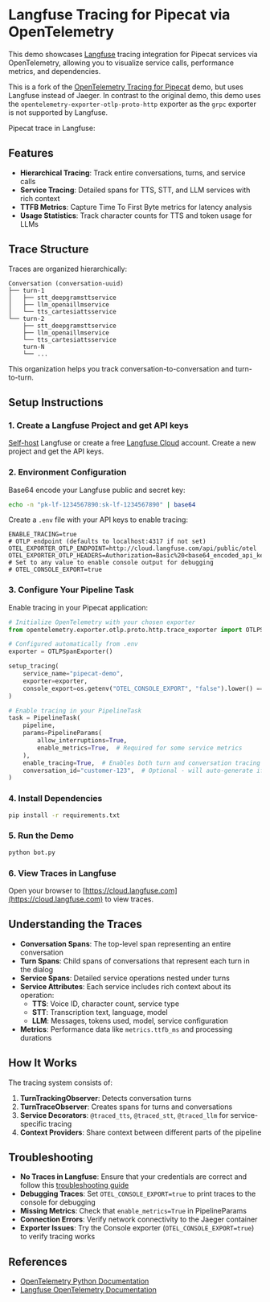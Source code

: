 # Langfuse Tracing for Pipecat via OpenTelemetry

This demo showcases [Langfuse](https://langfuse.com) tracing integration for Pipecat services via OpenTelemetry, allowing you to visualize service calls, performance metrics, and dependencies.

This is a fork of the [OpenTelemetry Tracing for Pipecat](../open-telemetry-tracing) demo, but uses Langfuse instead of Jaeger. In contrast to the original demo, this demo uses the `opentelemetry-exporter-otlp-proto-http` exporter as the `grpc` exporter is not supported by Langfuse.

Pipecat trace in Langfuse:

## Features

- **Hierarchical Tracing**: Track entire conversations, turns, and service calls
- **Service Tracing**: Detailed spans for TTS, STT, and LLM services with rich context
- **TTFB Metrics**: Capture Time To First Byte metrics for latency analysis
- **Usage Statistics**: Track character counts for TTS and token usage for LLMs

## Trace Structure

Traces are organized hierarchically:

```
Conversation (conversation-uuid)
├── turn-1
│   ├── stt_deepgramsttservice
│   ├── llm_openaillmservice
│   └── tts_cartesiattsservice
└── turn-2
    ├── stt_deepgramsttservice
    ├── llm_openaillmservice
    └── tts_cartesiattsservice
    turn-N
    └── ...
```

This organization helps you track conversation-to-conversation and turn-to-turn.

## Setup Instructions

### 1. Create a Langfuse Project and get API keys

[Self-host](https://langfuse.com/self-hosting) Langfuse or create a free [Langfuse Cloud](https://cloud.langfuse.com) account.
Create a new project and get the API keys.

### 2. Environment Configuration

Base64 encode your Langfuse public and secret key:

```bash
echo -n "pk-lf-1234567890:sk-lf-1234567890" | base64
```

Create a `.env` file with your API keys to enable tracing:

```
ENABLE_TRACING=true
# OTLP endpoint (defaults to localhost:4317 if not set)
OTEL_EXPORTER_OTLP_ENDPOINT=http://cloud.langfuse.com/api/public/otel
OTEL_EXPORTER_OTLP_HEADERS=Authorization=Basic%20<base64_encoded_api_key>
# Set to any value to enable console output for debugging
# OTEL_CONSOLE_EXPORT=true
```

### 3. Configure Your Pipeline Task

Enable tracing in your Pipecat application:

```python
# Initialize OpenTelemetry with your chosen exporter
from opentelemetry.exporter.otlp.proto.http.trace_exporter import OTLPSpanExporter

# Configured automatically from .env
exporter = OTLPSpanExporter()

setup_tracing(
    service_name="pipecat-demo",
    exporter=exporter,
    console_export=os.getenv("OTEL_CONSOLE_EXPORT", "false").lower() == "true",
)

# Enable tracing in your PipelineTask
task = PipelineTask(
    pipeline,
    params=PipelineParams(
        allow_interruptions=True,
        enable_metrics=True,  # Required for some service metrics
    ),
    enable_tracing=True,  # Enables both turn and conversation tracing
    conversation_id="customer-123",  # Optional - will auto-generate if not provided
)
```

### 4. Install Dependencies

```bash
pip install -r requirements.txt
```

### 5. Run the Demo

```bash
python bot.py
```

### 6. View Traces in Langfuse

Open your browser to [https://cloud.langfuse.com](https://cloud.langfuse.com) to view traces.

## Understanding the Traces

- **Conversation Spans**: The top-level span representing an entire conversation
- **Turn Spans**: Child spans of conversations that represent each turn in the dialog
- **Service Spans**: Detailed service operations nested under turns
- **Service Attributes**: Each service includes rich context about its operation:
  - **TTS**: Voice ID, character count, service type
  - **STT**: Transcription text, language, model
  - **LLM**: Messages, tokens used, model, service configuration
- **Metrics**: Performance data like `metrics.ttfb_ms` and processing durations

## How It Works

The tracing system consists of:

1. **TurnTrackingObserver**: Detects conversation turns
2. **TurnTraceObserver**: Creates spans for turns and conversations
3. **Service Decorators**: `@traced_tts`, `@traced_stt`, `@traced_llm` for service-specific tracing
4. **Context Providers**: Share context between different parts of the pipeline

## Troubleshooting

- **No Traces in Langfuse**: Ensure that your credentials are correct and follow this [troubleshooting guide](https://langfuse.com/faq/all/missing-traces)
- **Debugging Traces**: Set `OTEL_CONSOLE_EXPORT=true` to print traces to the console for debugging
- **Missing Metrics**: Check that `enable_metrics=True` in PipelineParams
- **Connection Errors**: Verify network connectivity to the Jaeger container
- **Exporter Issues**: Try the Console exporter (`OTEL_CONSOLE_EXPORT=true`) to verify tracing works

## References

- [OpenTelemetry Python Documentation](https://opentelemetry-python.readthedocs.io/)
- [Langfuse OpenTelemetry Documentation](https://langfuse.com/docs/opentelemetry/get-started)
